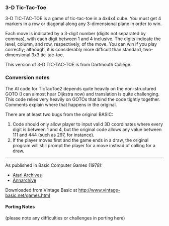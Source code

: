 ### 3-D Tic-Tac-Toe

3-D TIC-TAC-TOE is a game of tic-tac-toe in a 4x4x4 cube. You must get 4 markers in a row or diagonal along any 3-dimensional plane in order to win.

Each move is indicated by a 3-digit number (digits not separated by commas), with each digit between 1 and 4 inclusive. The digits indicate the level, column, and row, respectively, of the move. You can win if you play correctly; although, it is considerably more difficult than standard, two-dimensional 3x3 tic-tac-toe.

This version of 3-D TIC-TAC-TOE is from Dartmouth College.

### Conversion notes

The AI code for TicTacToe2 depends quite heavily on the non-structured GOTO (I can almost hear Dijkstra now) and translation is quite challenging. This code relies very heavily on GOTOs that bind the code tightly together. Comments explain where that happens in the original.

There are at least two bugs from the original BASIC:

1. Code should only allow player to input valid 3D coordinates where every digit is between 1 and 4, but the original code allows any value between 111 and 444 (such as 297, for instance).
2. If the player moves first and the game ends in a draw, the original program will still prompt the player for a move instead of calling for a draw.

---

As published in Basic Computer Games (1978):
- [Atari Archives](https://www.atariarchives.org/basicgames/showpage.php?page=168)
- [Annarchive](https://annarchive.com/files/Basic_Computer_Games_Microcomputer_Edition.pdf#page=183)


Downloaded from Vintage Basic at
http://www.vintage-basic.net/games.html

#### Porting Notes

(please note any difficulties or challenges in porting here)
